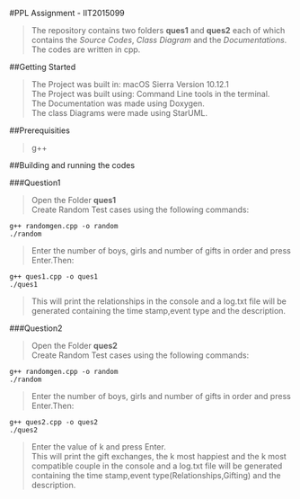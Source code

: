 #PPL Assignment - IIT2015099
>The repository contains two folders **ques1** and **ques2** each of which contains the *Source Codes*, *Class Diagram* and the *Documentations*.
>The codes are written in cpp.

##Getting Started
>The Project was built in: macOS Sierra Version 10.12.1                      
>The Project was built using: Command Line tools in the terminal.   
>The Documentation was made using Doxygen.        
>The class Diagrams were made using StarUML.

##Prerequisities
>g++

##Building and running the codes

###Question1
>Open the Folder **ques1**           
>Create Random Test cases using the following commands:
```
g++ randomgen.cpp -o random
./random
```
>Enter the number of boys, girls and number of gifts in order and press Enter.Then:     
````
g++ ques1.cpp -o ques1
./ques1
````
>This will print the relationships in the console and a log.txt file will be generated containing the time stamp,event type and the description.

###Question2
>Open the Folder **ques2**           
>Create Random Test cases using the following commands:
```
g++ randomgen.cpp -o random
./random
```
>Enter the number of boys, girls and number of gifts in order and press Enter.Then:     
````
g++ ques2.cpp -o ques2
./ques2
````
>Enter the value of k and press Enter.       
>This will print the gift exchanges, the k most happiest and the k most compatible couple in the console and a log.txt file will be generated containing the time stamp,event type(Relationships,Gifting) and the description.

